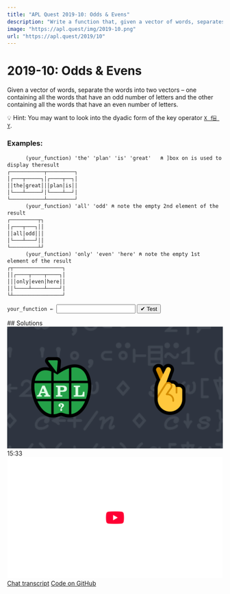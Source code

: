 ```yaml
---
title: "APL Quest 2019-10: Odds & Evens"
description: "Write a function that, given a vector of words, separates the words into two vectors – one containing all the words that have an odd number of letters and the other containing all the words that have an even number of letters."
image: "https://apl.quest/img/2019-10.png"
url: "https://apl.quest/2019/10"
---
```


# <span class=s>2019-</span>10: Odds & Evens
<!-- Write a function that, given a vector of words, separates the words into two vectors – one containing all the words that have an odd number of letters and the other containing all the words that have an even number of letters. -->
Given a vector of words, separate the words into two vectors – one containing all the words that have an odd number of letters and the other containing all the words that have an even number of letters.

💡 Hint: You may want to look into the dyadic form of the key operator [`X f⌸ Y`](http://help.dyalog.com/latest/Content/Language/Primitive%20Operators/Key.htm).

### Examples:

```APL
      (your_function) 'the' 'plan' 'is' 'great'   ⍝ ]box on is used to display theresult
┌───────────┬─────────┐
│┌───┬─────┐│┌────┬──┐│
││the│great│││plan│is││
│└───┴─────┘│└────┴──┘│
└───────────┴─────────┘
      (your_function) 'all' 'odd' ⍝ note the empty 2nd element of the result
┌─────────┬┐
│┌───┬───┐││
││all│odd│││
│└───┴───┘││
└─────────┴┘
      (your_function) 'only' 'even' 'here' ⍝ note the empty 1st element of the result
┌┬────────────────┐
││┌────┬────┬────┐│
│││only│even│here││
││└────┴────┴────┘│
└┴────────────────┘
```
<div class="pdiv">
  <code onclick="p_Input.focus()">your_function ← </code><input id="p_Input" autocomplete="off" spellcheck="false" oninput="this.parentElement.querySelector`button`.disabled=false;localStorage.setItem(window.location.pathname,this.value)" onkeypress="subm(event)">
  <button onclick="alert$.next`Testing…`;submitSolution`p`" class="md-button md-button--primary">&#x2714; Test</button>
</div>
<p id="p_Output"></p>
## Solutions
<div onclick="play(this)" title="Video on YouTube" class="yt">
<img alt="Video Thumbnail" src="../../img/2019-10.png">
<time>15:33</time>
<img alt="YouTube" src="../../img/yt-big.png">
</div>
<a href="https://chat.stackexchange.com/transcript/52405?m=63718568#63718568" target="_blank" class="md-button md-button--primary">Chat transcript</a>
<a href="https://github.com/abrudz/apl_quest/tree/main/2019/10.apl" target="_blank" class="md-button md-button--primary right">Code on GitHub</a>

<script>
    testCases={"a":["'the' 'plan' 'is' 'great'","'all' 'odd'","'only' 'even' 'here'","{(⎕A,819⌶⎕A)[?⍴⍨⍵]⊂⍨(⍳⍵)∊⍵?⍨3+?7}52"],"b":[",⊂'one'",",⊂'lone'","0⍴⊂''"],"f":"{1↓¨{(2|≢¨⍵){⊂⍵}⌸⍵}'i' 'ii',⍵}","p":"{0=≢⍵:⍬⋄⍵}¨"}
    p_Input.value=localStorage.getItem(window.location.pathname)
    play=e=>e.outerHTML=`<iframe src="https://www.youtube.com/embed/9hUTqexYZ0I?list=PLYKQVqyrAEj9wDIUyLDGtDAFTKY38BUMN&autoplay=1" title="<span class=s>2019-</span>10: Odds & Evens (APL Quest 2019-10)" frameborder="0" allow="accelerometer; autoplay; clipboard-write; encrypted-media; gyroscope; picture-in-picture; web-share" referrerpolicy="strict-origin-when-cross-origin" allowfullscreen></iframe>`
</script>
